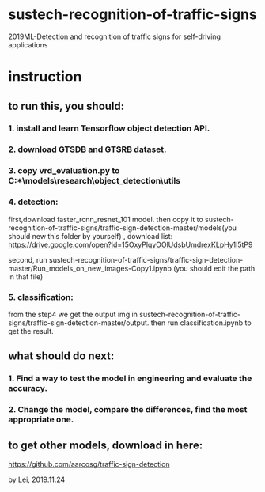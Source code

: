 # sustech-recognition-of-traffic-signs
2019ML-Detection and recognition of traffic signs for self-driving applications


# instruction
## to run this, you should:
### 1. install and learn Tensorflow object detection API.
### 2. download GTSDB and GTSRB dataset.
### 3. copy vrd_evaluation.py to C:\*\models\research\object_detection\utils
### 4. detection:

first,download faster_rcnn_resnet_101 model. then copy it to sustech-recognition-of-traffic-signs/traffic-sign-detection-master/models(you should new this folder by yourself)
, download list: https://drive.google.com/open?id=15OxyPlqyOOlUdsbUmdrexKLpHy1l5tP9

second, run sustech-recognition-of-traffic-signs/traffic-sign-detection-master/Run_models_on_new_images-Copy1.ipynb
(you should edit the path in that file)

### 5. classification:
from the step4 we get the output img in sustech-recognition-of-traffic-signs/traffic-sign-detection-master/output.
then run classification.ipynb to get the result.

## what should do next:
### 1. Find a way to test the model in engineering and evaluate the accuracy.
### 2. Change the model, compare the differences, find the most appropriate one.

## to get other models, download in here:
https://github.com/aarcosg/traffic-sign-detection

by Lei, 
2019.11.24
